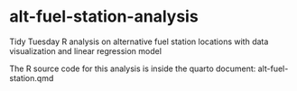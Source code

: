 # alt-fuel-station-analysis
Tidy Tuesday R analysis on alternative fuel station locations with data visualization and linear regression model

The R source code for this analysis is inside the quarto document: alt-fuel-station.qmd
